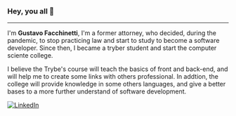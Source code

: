 ### Hey, you all 👋
--------------------------------------

I'm <strong>Gustavo Facchinetti</strong>, I'm a former attorney, who decided, during the pandemic, to stop practicing law and start to study to become a software developer.
Since then, I became a tryber student and start the computer sciente college. 

I believe the Trybe's course will teach the basics of front and back-end, and will help me to create some links with others professional. In addtion, the college will provide knowledge in some others languages, and give a better bases to a more further understand of software development.

<!--
**Knucklesx/Knucklesx** is a ✨ _special_ ✨ repository because its `README.md` (this file) appears on your GitHub profile.

Here are some ideas to get you started:

- 🔭 I’m currently working on ...
- 🌱 I’m currently learning ...
- 👯 I’m looking to collaborate on ...
- 🤔 I’m looking for help with ...
- 💬 Ask me about ...
- 📫 How to reach me: ...
- 😄 Pronouns: ...
- ⚡ Fun fact: ...
-->

<a href="https://www.linkedin.com/in/gustavo-facchinetti-4a036084/"><img alt="LinkedIn" src="https://img.shields.io/badge/LinkedIn-0077B5?style=for-the-badge&logo=linkedin&logoColor=white" /></a>
